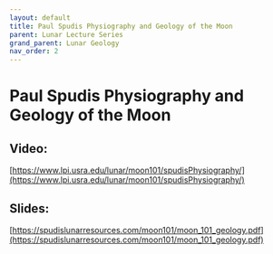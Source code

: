 ```yaml
---
layout: default
title: Paul Spudis Physiography and Geology of the Moon
parent: Lunar Lecture Series
grand_parent: Lunar Geology
nav_order: 2
---
```


# Paul Spudis Physiography and Geology of the Moon

## Video:

[https://www.lpi.usra.edu/lunar/moon101/spudisPhysiography/](https://www.lpi.usra.edu/lunar/moon101/spudisPhysiography/)

## Slides:

[https://spudislunarresources.com/moon101/moon_101_geology.pdf](https://spudislunarresources.com/moon101/moon_101_geology.pdf)

